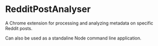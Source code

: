 # RedditPostAnalyser
A Chrome extension for processing and analyzing metadata on specific Reddit posts.

Can also be used as a standaline Node command line application.
